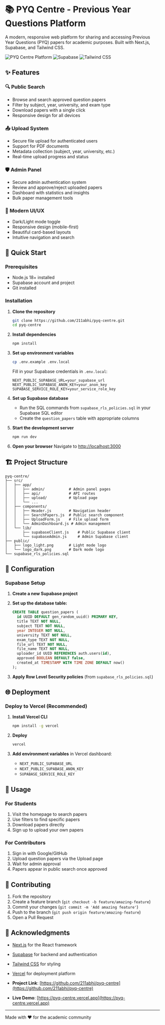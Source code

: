 # 📚 PYQ Centre - Previous Year Questions Platform

A modern, responsive web platform for sharing and accessing Previous Year Questions (PYQ) papers for academic purposes. Built with Next.js, Supabase, and Tailwind CSS.

![PYQ Centre Platform](https://img.shields.io/badge/Next.js-15.3.5-black?style=for-the-badge&logo=next.js)
![Supabase](https://img.shields.io/badge/Supabase-Database-green?style=for-the-badge&logo=supabase)
![Tailwind CSS](https://img.shields.io/badge/Tailwind-CSS-blue?style=for-the-badge&logo=tailwindcss)

## ✨ Features

### 🔍 **Public Search**
- Browse and search approved question papers
- Filter by subject, year, university, and exam type
- Download papers with a single click
- Responsive design for all devices

### 📤 **Upload System**
- Secure file upload for authenticated users
- Support for PDF documents
- Metadata collection (subject, year, university, etc.)
- Real-time upload progress and status

### 🛡️ **Admin Panel**
- Secure admin authentication system
- Review and approve/reject uploaded papers
- Dashboard with statistics and insights
- Bulk paper management tools

### 🎨 **Modern UI/UX**
- Dark/Light mode toggle
- Responsive design (mobile-first)
- Beautiful card-based layouts
- Intuitive navigation and search

## 🚀 Quick Start

### Prerequisites
- Node.js 18+ installed
- Supabase account and project
- Git installed

### Installation

1. **Clone the repository**
   ```bash
   git clone https://github.com/211abhi/pyq-centre.git
   cd pyq-centre
   ```

2. **Install dependencies**
   ```bash
   npm install
   ```

3. **Set up environment variables**
   ```bash
   cp .env.example .env.local
   ```
   
   Fill in your Supabase credentials in `.env.local`:
   ```env
   NEXT_PUBLIC_SUPABASE_URL=your_supabase_url
   NEXT_PUBLIC_SUPABASE_ANON_KEY=your_anon_key
   SUPABASE_SERVICE_ROLE_KEY=your_service_role_key
   ```

4. **Set up Supabase database**
   - Run the SQL commands from `supabase_rls_policies.sql` in your Supabase SQL editor
   - Create the `question_papers` table with appropriate columns

5. **Start the development server**
   ```bash
   npm run dev
   ```

6. **Open your browser**
   Navigate to [http://localhost:3000](http://localhost:3000)

## 🏗️ Project Structure

```
pyq-centre/
├── src/
│   ├── app/
│   │   ├── admin/           # Admin panel pages
│   │   ├── api/             # API routes
│   │   ├── upload/          # Upload page
│   │   └── ...
│   ├── components/
│   │   ├── Header.js        # Navigation header
│   │   ├── SearchPapers.js  # Public search component
│   │   ├── UploadForm.js    # File upload form
│   │   └── AdminDashboard.js # Admin management
│   └── lib/
│       ├── supabaseClient.js    # Public Supabase client
│       └── supabaseAdmin.js     # Admin Supabase client
├── public/
│   ├── logo_light.png       # Light mode logo
│   └── logo_dark.png        # Dark mode logo
└── supabase_rls_policies.sql
```

## 🔧 Configuration

### Supabase Setup

1. **Create a new Supabase project**
2. **Set up the database table:**
   ```sql
   CREATE TABLE question_papers (
     id UUID DEFAULT gen_random_uuid() PRIMARY KEY,
     title TEXT NOT NULL,
     subject TEXT NOT NULL,
     year INTEGER NOT NULL,
     university TEXT NOT NULL,
     exam_type TEXT NOT NULL,
     file_url TEXT NOT NULL,
     file_name TEXT NOT NULL,
     uploader_id UUID REFERENCES auth.users(id),
     approved BOOLEAN DEFAULT false,
     created_at TIMESTAMP WITH TIME ZONE DEFAULT now()
   );
   ```

3. **Apply Row Level Security policies** (from `supabase_rls_policies.sql`)


## 🌐 Deployment

### Deploy to Vercel (Recommended)

1. **Install Vercel CLI**
   ```bash
   npm install -g vercel
   ```

2. **Deploy**
   ```bash
   vercel
   ```

3. **Add environment variables** in Vercel dashboard:
   - `NEXT_PUBLIC_SUPABASE_URL`
   - `NEXT_PUBLIC_SUPABASE_ANON_KEY`
   - `SUPABASE_SERVICE_ROLE_KEY`



## 🎯 Usage

### For Students
1. Visit the homepage to search papers
2. Use filters to find specific papers
3. Download papers directly
4. Sign up to upload your own papers

### For Contributors
1. Sign in with Google/GitHub
2. Upload question papers via the Upload page
3. Wait for admin approval
4. Papers appear in public search once approved


## 🤝 Contributing

1. Fork the repository
2. Create a feature branch (`git checkout -b feature/amazing-feature`)
3. Commit your changes (`git commit -m 'Add amazing feature'`)
4. Push to the branch (`git push origin feature/amazing-feature`)
5. Open a Pull Request


## 🙏 Acknowledgments

- [Next.js](https://nextjs.org/) for the React framework
- [Supabase](https://supabase.com/) for backend and authentication
- [Tailwind CSS](https://tailwindcss.com/) for styling
- [Vercel](https://vercel.com/) for deployment platform



- **Project Link**: [https://github.com/211abhi/pyq-centre](https://github.com/211abhi/pyq-centre)
- **Live Demo**: [https://pyq-centre.vercel.app](https://pyq-centre.vercel.app)

---

Made with ❤️ for the academic community
